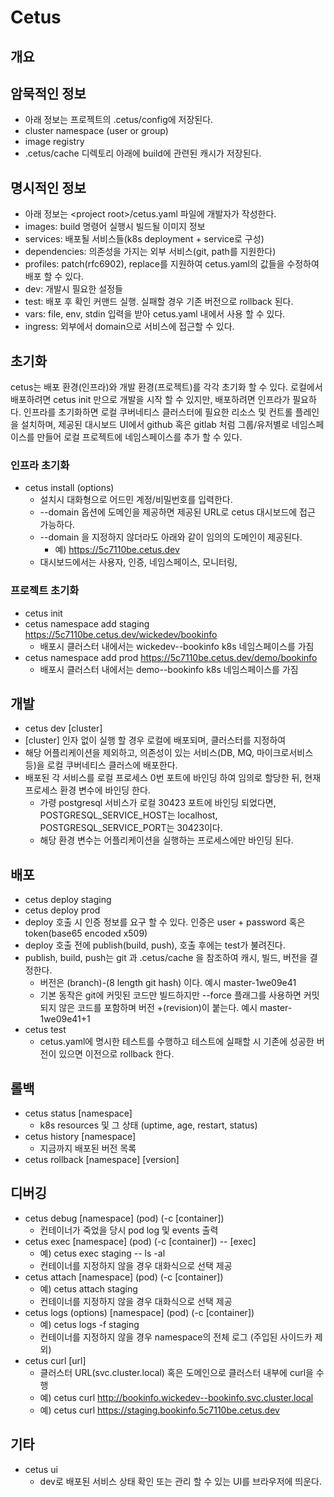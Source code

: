# Cetus

## 개요


## 암묵적인 정보

- 아래 정보는 프로젝트의 .cetus/config에 저장된다.
- cluster namespace (user or group)
- image registry
- .cetus/cache 디렉토리 아래에 build에 관련된 캐시가 저장된다.

## 명시적인 정보

- 아래 정보는 \<project root\>/cetus.yaml 파일에 개발자가 작성한다.
- images: build 명령어 실행시 빌드될 이미지 정보
- services: 배포될 서비스들(k8s deployment + service로 구성)
- dependencies: 의존성을 가지는 외부 서비스(git, path를 지원한다)
- profiles: patch(rfc6902), replace를 지원하여 cetus.yaml의 값들을 수정하여 배포 할 수 있다.
- dev: 개발시 필요한 설정들
- test: 배포 후 확인 커맨드 실행. 실패할 경우 기존 버전으로 rollback 된다.
- vars: file, env, stdin 입력을 받아 cetus.yaml 내에서 사용 할 수 있다.
- ingress: 외부에서 domain으로 서비스에 접근할 수 있다.

## 초기화

cetus는 배포 환경(인프라)와 개발 환경(프로젝트)를 각각 초기화 할 수 있다. 로컬에서 배포하려면 cetus init 만으로 개발을 시작 할 수 있지만, 배포하려면 인프라가 필요하다. 인프라를 초기화하면 로컬 쿠버네티스 클러스터에 필요한 리소스 및 컨트롤 플레인을 설치하며, 제공된 대시보드 UI에서 github 혹은 gitlab 처럼 그룹/유저별로 네임스페이스를 만들어 로컬 프로젝트에 네임스페이스를 추가 할 수 있다.

### 인프라 초기화

- cetus install (options)
    - 설치시 대화형으로 어드민 계정/비밀번호를 입력한다.
    - --domain 옵션에 도메인을 제공하면 제공된 URL로 cetus 대시보드에 접근 가능하다.
    - --domain 을 지정하지 않더라도 아래와 같이 임의의 도메인이 제공된다.
        - 예) https://5c7110be.cetus.dev
    - 대시보드에서는 사용자, 인증, 네임스페이스, 모니터링,

### 프로젝트 초기화

- cetus init
- cetus namespace add staging https://5c7110be.cetus.dev/wickedev/bookinfo
    - 배포시 클러스터 내에서는 wickedev--bookinfo k8s 네임스페이스를 가짐
- cetus namespace add prod https://5c7110be.cetus.dev/demo/bookinfo
    - 배포시 클러스터 내에서는 demo--bookinfo k8s 네임스페이스를 가짐

## 개발

- cetus dev [cluster]
- [cluster] 인자 없이 실행 할 경우 로컬에 배포되며, 클러스터를 지정하여
- 해당 어플리케이션을 제외하고, 의존성이 있는 서비스(DB, MQ, 마이크로서비스 등)을 로컬 쿠버네티스 클러스에 배포한다.
- 배포된 각 서비스를 로컬 프로세스 0번 포트에 바인딩 하여 임의로 할당한 뒤, 현재 프로세스 환경 변수에 바인딩 한다.
    - 가령 postgresql 서비스가 로컬 30423 포트에 바인딩 되었다면, POSTGRESQL_SERVICE_HOST는 localhost, POSTGRESQL_SERVICE_PORT는 30423이다.
    - 해당 환경 변수는 어플리케이션을 실행하는 프로세스에만 바인딩 된다.

## 배포

- cetus deploy staging
- cetus deploy prod
- deploy 호출 시 인증 정보를 요구 할 수 있다. 인증은 user + password 혹은 token(base65 encoded x509)
- deploy 호출 전에 publish(build, push), 호출 후에는 test가 불려진다.
- publish, build, push는 git 과 .cetus/cache 을 참조하여 캐시, 빌드, 버전을 결정한다.
    - 버전은 (branch)-(8 length git hash) 이다. 예시 master-1we09e41
    - 기본 동작은 git에 커밋된 코드만 빌드하지만 --force 플래그를 사용하면 커밋되지 않은 코드를 포함하며 버전 +(revision)이 붙는다. 예시 master-1we09e41+1
- cetus test
    - cetus.yaml에 명시한 테스트를 수행하고 테스트에 실패할 시 기존에 성공한 버전이 있으면 이전으로 rollback 한다.

## 롤백

- cetus status [namespace]
    - k8s resources 및 그 상태 (uptime, age, restart, status)
- cetus history [namespace]
    - 지금까지 배포된 버전 목록
- cetus rollback [namespace] [version]

## 디버깅

- cetus debug [namespace] (pod) (-c [container])
    - 컨테이너가 죽었을 당시 pod log 및 events 출력
- cetus exec [namespace] (pod) (-c [container]) -- [exec]
    - 예) cetus exec staging -- ls -al
    - 컨테이너를 지정하지 않을 경우 대화식으로 선택 제공
- cetus attach [namespace] (pod) (-c [container])
    - 예) cetus attach staging
    - 컨테이너를 지정하지 않을 경우 대화식으로 선택 제공
- cetus logs (options) [namespace] (pod) (-c [container])
    - 예) cetus logs -f staging
    - 컨테이너를 지정하지 않을 경우 namespace의 전체 로그 (주입된 사이드카 제외)
- cetus curl [url]
    - 클러스터 URL(svc.cluster.local) 혹은 도메인으로 클러스터 내부에 curl을 수행
    - 예) cetus curl http://bookinfo.wickedev--bookinfo.svc.cluster.local
    - 예) cetus curl https://staging.bookinfo.5c7110be.cetus.dev

## 기타

- cetus ui
    - dev로 배포된 서비스 상태 확인 또는 관리 할 수 있는 UI를 브라우저에 띄운다.
